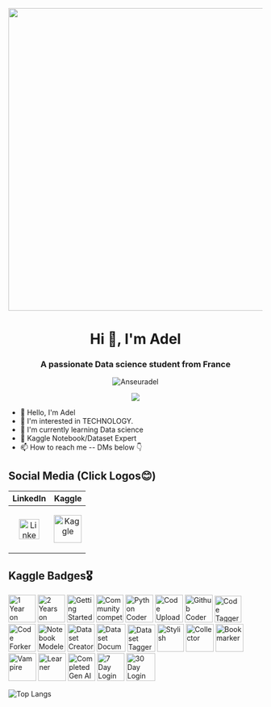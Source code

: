 <p align="center">
    <a href="https://rishavchanda.io">
        <img src="https://media.licdn.com/dms/image/v2/D4D12AQH5i_pk9_lOGw/article-cover_image-shrink_720_1280/article-cover_image-shrink_720_1280/0/1697089776871?e=2147483647&v=beta&t=_uEIAcTgpuOE2Xv5o_2XHBw73bUlJxvnQhcORE_fh5M" width="600">
    </a>
</p>
<h1 align="center">Hi 👋, I'm Adel</h1>
<h3 align="center">A passionate Data science student from France</h3>
<p align="center"> 
  <img src="https://komarev.com/ghpvc/?username=Anseuradel&label=Profile%20views&color=0e75b6&style=flat" alt="Anseuradel" /> 
</p>

<p align="center"><a href="https://github.com/Anseuadel"><img src="https://github-trophies.vercel.app/?username=Anseuradel&theme=algolia&margin-w=19&title=Repositories,Commits,MultiLanguage,LongTimeUser,Followers,NewUser&column=6" /></a></p>

- 👋 Hello, I'm Adel
- 👀 I'm interested in TECHNOLOGY.
- 🌱 I'm currently learning Data science
- 🏅 Kaggle Notebook/Dataset Expert
- 📫 How to reach me -- DMs below 👇

## Social Media (Click Logos😊)
| LinkedIn | Kaggle | 
|----------|--------|
|<p align="center"><a href="www.linkedin.com/in/adel-anseur1234" target="_blank"><img src="https://cdn.jsdelivr.net/gh/devicons/devicon@latest/icons/linkedin/linkedin-original.svg" title="LinkedIn" width="40" height="40"/></a><a href="www.linkedin.com/in/adel-anseur1234" target="_blank"></a></p>|<p align="center"><a href="https://www.kaggle.com/adelanseur" target="_blank"><img src="https://cdn.jsdelivr.net/gh/devicons/devicon@latest/icons/kaggle/kaggle-original-wordmark.svg" title="Kaggle" width="55" height="55"/></a></p>|<p align="center"><a


## Kaggle Badges🎖️
<a href="https://www.kaggle.com/adelanseur" target="_blank"><img src="https://www.googleapis.com/download/storage/v1/b/kaggle-user-content/o/inbox%2F1488634%2F163e0f27360ae958da99dde2a68f7e00%2FBadge-46.svg?generation=1727468408101916&alt=media" title="1 Year on Kaggle" width="54" height="55"/></a>
<a href="https://www.kaggle.com/adelanseur" target="_blank"><img src="https://www.googleapis.com/download/storage/v1/b/kaggle-user-content/o/inbox%2F1488634%2F17276c55ce13e85b658e1f49c608eba6%2FBadge-47.svg?generation=1727468428193735&alt=media" title="2 Years on Kaggle" width="54" height="55"/></a>
<a href="https://www.kaggle.com/adelanseur" target="_blank"><img src="https://github.com/user-attachments/assets/cd521ed5-aab7-47fa-8c8c-e5b9cb6e141e" title="Getting Started Competitor" width="54" height="55"/></a>
<a href="https://www.kaggle.com/adelanseur" target="_blank"><img src="https://www.googleapis.com/download/storage/v1/b/kaggle-user-content/o/inbox%2F1488634%2F06808571894d065a64243d6ba468be2b%2FBadge-4.svg?generation=1727462524641424&alt=media" title="Community competitor" width="54" height="55"/></a>
<a href="https://www.kaggle.com/adelanseur" target="_blank"><img src="https://github.com/user-attachments/assets/356f6265-bedc-4899-a0b9-01205c8feeb4" title="Python Coder" width="55" height="55"/></a>
<a href="https://www.kaggle.com/adelanseur" target="_blank"><img src="https://github.com/user-attachments/assets/604be16a-94a3-4d3f-a39a-917fd7f885b0" title="Code Uploader" width="55" height="55"/></a>
<a href="https://www.kaggle.com/adelanseur" target="_blank"><img src="https://github.com/user-attachments/assets/abb24199-0204-4863-a99a-62d33b17136e" title="Github Coder" width="55" height="55"/></a>
<a href="https://www.kaggle.com/adelanseur" target="_blank"><img src="https://github.com/user-attachments/assets/b6dc4d26-6c4a-4bf7-902e-e7794b6ad877" title="Code Tagger" width="53" height="53"/></a>
<a href="https://www.kaggle.com/adelanseur" target="_blank"><img src="https://github.com/user-attachments/assets/28161b4d-2190-4956-b502-5364c97d7a2c" title="Code Forker" width="54" height="55"/></a>
<a href="https://www.kaggle.com/adelanseurc" target="_blank"><img src="https://github.com/user-attachments/assets/2ed83bc0-ab18-4bcb-9060-319548e64f37" title="Notebook Modeler" width="55" height="55"/></a>
<a href="https://www.kaggle.com/adelanseur" target="_blank"><img src="https://github.com/user-attachments/assets/8d506c94-76f4-4733-86b8-4c28248c2fc9" title="Dataset Creator" width="54" height="55"/></a>
<a href="https://www.kaggle.com/adelanseur" target="_blank"><img src="https://github.com/user-attachments/assets/093498fa-e547-4e99-9b63-4c108a55f3c9" title="Dataset Documenter" width="57" height="55"/></a>
<a href="https://www.kaggle.com/adelanseur" target="_blank"><img src="https://github.com/user-attachments/assets/5362f321-df69-4863-94f3-4ed2be5cfdcc" title="Dataset Tagger" width="55" height="54"/></a>
<a href="https://www.kaggle.com/adelanseur" target="_blank"><img src="https://github.com/user-attachments/assets/566496bf-801e-4919-ab62-6e69770d7569" title="Stylish" width="53" height="55"/></a>
<a href="https://www.kaggle.com/adelanseur" target="_blank"><img src="https://github.com/user-attachments/assets/00365d44-cc86-4555-b3f6-7add8b378990" title="Collector" width="55" height="55"/></a>
<a href="https://www.kaggle.com/adelanseur" target="_blank"><img src="https://github.com/user-attachments/assets/485ff7a8-77da-4225-95f2-0de5707c2564" title="Bookmarker" width="55" height="55"/></a>
<a href="https://www.kaggle.com/adelanseur" target="_blank"><img src="https://github.com/user-attachments/assets/bde58999-0cc2-4dd3-ab16-8720a8730862" title="Vampire" width="55" height="55"/></a>
<a href="https://www.kaggle.com/adelanseur" target="_blank"><img src="https://github.com/user-attachments/assets/a22e9d4e-9d3e-4a9a-a905-947ea5362724" title="Learner" width="55" height="55"/></a>
<a href="https://www.kaggle.com/adelanseur" target="_blank"><img src="https://github.com/user-attachments/assets/e27ee245-cbaa-4664-ae05-0e135aed67d5" title="Completed Gen AI Intensive" width="54" height="55"/></a>
<a href="https://www.kaggle.com/adelanseur" target="_blank"><img src="https://github.com/user-attachments/assets/cdb3691a-942b-4c49-8fd2-1ce9d0fd6044" title="7 Day Login Streak" width="54" height="55"/></a>
<a href="https://www.kaggle.com/adelanseur" target="_blank"><img src="https://github.com/user-attachments/assets/007f0147-ce17-4d08-abd1-2da60410e84b" title="30 Day Login Streak" width="57" height="55"/></a>


![Top Langs](https://github-readme-stats.vercel.app/api/top-langs/?username=Anseuradel&layout=compact&theme=dracula)

